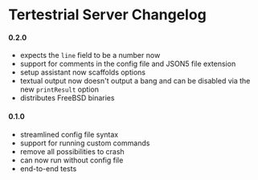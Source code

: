 # Tertestrial Server Changelog

#### 0.2.0

- expects the `line` field to be a number now
- support for comments in the config file and JSON5 file extension
- setup assistant now scaffolds options
- textual output now doesn't output a bang and can be disabled via the new
  `printResult` option
- distributes FreeBSD binaries

#### 0.1.0

- streamlined config file syntax
- support for running custom commands
- remove all possibilities to crash
- can now run without config file
- end-to-end tests
